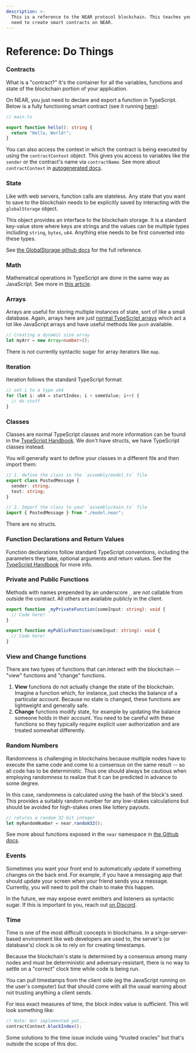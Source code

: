 ```yaml
---
description: >-
  This is a reference to the NEAR protocol blockchain. This teaches you what you
  need to create smart contracts on NEAR.
---
```


# Reference: Do Things

### Contracts

What is a "contract?" It's the container for all the variables, functions and state of the blockchain portion of your application.

On NEAR, you just need to declare and export a function in TypeScript. Below is a fully functioning smart contract \(see it running [here](https://studio.nearprotocol.com/?f=67o8yzfco)\):

```typescript
// main.ts

export function hello(): string {
  return "Hello, World!";
}
```

You can also access the context in which the contract is being executed by using the `contractContext` object. This gives you access to variables like the `sender` or the contract's name via `contractName`. See more about `contractContext` in [autogenerated docs](https://github.com/nearprotocol/near-runtime-ts/blob/master/apidoc/classes/_near_.contractcontext.md).

### State

Like with web servers, function calls are stateless. Any state that you want to save to the blockchain needs to be explicitly saved by interacting with the `globalStorage` object.

This object provides an interface to the blockchain storage. It is a standard key-value store where keys are strings and the values can be multiple types including `string`, `bytes`, `u64`. Anything else needs to be first converted into these types.

See [the GlobalStorage github docs](https://github.com/nearprotocol/near-runtime-ts/blob/master/apidoc/classes/_near_.globalstorage.md) for the full reference.

### Math

Mathematical operations in TypeScript are done in the same way as JavaScript. See more in [this article](https://www.tutorialspoint.com/typescript/typescript_arithmetic_operators_examples.htm).

### Arrays

Arrays are useful for storing multiple instances of state, sort of like a small database. Again, arrays here are just [normal TypeScript arrays](https://www.typescriptlang.org/docs/handbook/basic-types.html) which act a lot like JavaScript arrays and have useful methods like `push` available.

```typescript
// Creating a dynamic size array
let myArr = new Array<number>();
```

There is not currently syntactic sugar for array iterators like `map`.

### Iteration

Iteration follows the standard TypeScript format:

```typescript
// set i to a type u64
for (let i: u64 = startIndex; i < someValue; i++) {
  // do stuff
}
```

### Classes

Classes are normal TypeScript classes and more information can be found in the [TypeScript Handbook](https://www.typescriptlang.org/docs/handbook/classes.html). We don't have structs, we have TypeScript classes instead.

You will generally want to define your classes in a different file and then import them:

```typescript
// 1. define the class in the `assembly/model.ts` file
export class PostedMessage {
  sender: string;
  text: string;
}
```

```typescript
// 2. Import the class to your `assembly/main.ts` file
import { PostedMessage } from "./model.near";
```

There are no structs.

### Function Declarations and Return Values

Function declarations follow standard TypeScript conventions, including the parameters they take, optional arguments and return values. See the [TypeScript Handbook](https://www.typescriptlang.org/docs/handbook/functions.html) for more info.

### Private and Public Functions

Methods with names prepended by an underscore `_` are not callable from outside the contract. All others are available publicly in the client.

```typescript
export function _myPrivateFunction(someInput: string): void {
  // Code here!
}

export function myPublicFunction(someInput: string): void {
  // Code here!
}
```

### View and Change functions

There are two types of functions that can interact with the blockchain -- "view" functions and "change" functions.

1. **View** functions do not actually change the state of the blockchain. Imagine a function which, for instance, just checks the balance of a particular account. Because no state is changed, these functions are lightweight and generally safe.
2. **Change** functions modify state, for example by updating the balance someone holds in their account. You need to be careful with these functions so they typically require explicit user authorization and are treated somewhat differently.

### Random Numbers

Randomness is challenging in blockchains because multiple nodes have to execute the same code and come to a consensus on the same result -- so all code has to be deterministic. Thus one should always be cautious when employing randomness to realize that it can be predicted in advance to some degree.

In this case, randomness is calculated using the hash of the block's seed. This provides a suitably random number for any low-stakes calculations but should be avoided for high-stakes ones like lottery payouts.

```typescript
// returns a random 32-bit integer
let myRandomNumber = near.random32();
```

See more about functions exposed in the `near` namespace in [the Github docs](https://github.com/nearprotocol/near-runtime-ts/blob/master/apidoc/modules/_near_.near.md#random32).

### Events

Sometimes you want your front end to automatically update if something changes on the back end. For example, if you have a messaging app that should update your screen when your friend sends you a message. Currently, you will need to poll the chain to make this happen.

In the future, we may expose event emitters and listeners as syntactic sugar. If this is important to you, reach out [on Discord](http://near.chat).

### Time

Time is one of the most difficult concepts in blockchains. In a singe-server-based environment like web developers are used to, the server's \(or database's\) clock is ok to rely on for creating timestamps.

Because the blockchain's state is determined by a consensus among many nodes and must be deterministic and adversary-resistant, there is no way to settle on a "correct" clock time while code is being run.

You can pull timestamps from the client side \(eg the JavaScript running on the user's computer\) but that should come with all the usual warning about not trusting anything a client sends.

For less exact measures of time, the block index value is sufficient. This will look something like:

```typescript
// Note: Not implemented yet...
contractContext.blockIndex();
```

Some solutions to the time issue include using "trusted oracles" but that's outside the scope of this doc.

